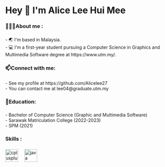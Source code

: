 <h1 align="left">Hey 👋 I'm Alice Lee Hui Mee</h1>

###

<h3 align="left">👩🏻‍💻About me :</h3>

###

<p align="left">- 🌏 I'm based in Malaysia.<br>- 💻 I'm a first-year student pursuing a Computer Science in Graphics and Multimedia Software degree at https://www.utm.my/.</p>

###

<h3 align="left">📫Connect with me:</h3>

###

<p align="left">- See my profile at https://github.com/Alicelee27<br>- You can contact me at lee04@graduate.utm.my</p>

###

<h3 align="left">📖Education:</h3>

###

<p align="left">- Bachelor of Computer Science (Graphic and Multimedia Software)<br>- Sarawak Matriculation College (2022-2023)<br>- SPM (2021)</p>

###

<h3 align="left">Skills :</h3>

###

<div align="left">
  <img src="https://cdn.jsdelivr.net/gh/devicons/devicon/icons/cplusplus/cplusplus-original.svg" height="40" alt="cplusplus logo"  />
  <img width="12" />
  <img src="https://cdn.jsdelivr.net/gh/devicons/devicon/icons/java/java-original.svg" height="40" alt="java logo"  />
</div>

###
